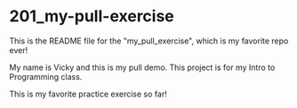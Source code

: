 # 201_my-pull-exercise

This is the README file for the "my_pull_exercise", which is my favorite repo ever!

My name is Vicky and this is my pull demo.
This project is for my Intro to Programming class.

This is my favorite practice exercise so far!
